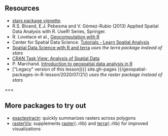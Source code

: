 ---
---

## Resources

- [stars package vignette](https://r-spatial.github.io/stars/articles/stars1.html).
- R.S. Bivand, E.J. Pebesma and V. Gómez-Rubio (2013) Applied Spatial Data Analysis with R. UseR! Series, Springer.
- R. Lovelace et al., [Geocomputation with R](https://geocompr.robinlovelace.net/)
- Center for Spatial Data Science. [Tutorials - Learn Spatial Analysis](https://spatialanalysis.github.io/tutorials/)
- [Spatial Data Science with R and terra](https://rspatial.org/terra/index.html) *uses the terra package instead of stars*
- [CRAN Task View: Analysis of Spatial Data](https://cran.r-project.org/web/views/Spatial.html)
- P. Marchand. [Introduction to geospatial data analysis in R](https://pmarchand1.github.io/atelier_rgeo/rgeo_workshop.html) 
- ["Legacy" version of this lesson]({{ site.gh-pages }}/geospatial-packages-in-R-lesson/2020/07/21/) *uses the raster package instead of stars*

===

## More packages to try out

- [exactextractr](https://isciences.gitlab.io/exactextractr/): quickly summarizes rasters across polygons
- [rasterVis](https://oscarperpinan.github.io/rastervis/): supplements [raster](){:.rlib} and [terra](){:.rlib} for improved visualizations
